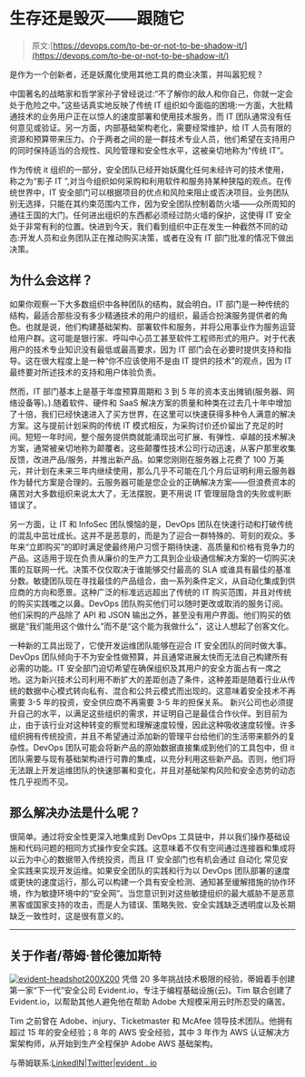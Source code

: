 # 生存还是毁灭——跟随它

> 原文:[https://devops.com/to-be-or-not-to-be-shadow-it/](https://devops.com/to-be-or-not-to-be-shadow-it/)

是作为一个创新者，还是妖魔化使用其他工具的商业决策，并叫嚣犯规？

中国著名的战略家和哲学家孙子曾经说过:“不了解你的敌人和你自己，你就一定会处于危险之中。”这些话真实地反映了传统 IT 组织如今面临的困境:一方面，大批精通技术的业务用户正在以惊人的速度部署和使用技术服务，而 IT 团队通常没有任何意见或验证。另一方面，内部基础架构老化，需要经常维护，给 IT 人员有限的资源和预算带来压力。介于两者之间的是一群技术专业人员，他们希望在支持用户的同时保持适当的合规性、风险管理和安全性水平，这被亲切地称为“传统 IT”。

作为传统 it 组织的一部分，安全团队已经开始妖魔化任何未经许可的技术使用，称之为“影子 IT ”,对当今组织如何采购和利用软件和服务持某种狭隘的观点。在传统世界中，IT 安全部门可以根据项目的优点和风险来阻止或否决项目。业务团队别无选择，只能在其约束范围内工作，因为安全团队控制着防火墙——众所周知的通往王国的大门。任何进出组织的东西都必须经过防火墙的保护，这使得 IT 安全处于非常有利的位置。快进到今天，我们看到组织中正在发生一种截然不同的动态:开发人员和业务团队正在推动购买决策，或者在没有 IT 部门批准的情况下做出决策。

## 为什么会这样？

如果你观察一下大多数组织中各种团队的结构，就会明白。IT 部门是一种传统的结构，最适合那些没有多少精通技术的用户的组织，最适合扮演服务提供者的角色。也就是说，他们构建基础架构、部署软件和服务，并将公用事业作为服务运营给用户群。这可能是银行家、呼叫中心员工甚至软件工程师形式的用户。对于代表用户的技术专业知识没有最低或最高要求，因为 IT 部门会在必要时提供支持和指导。这在很大程度上是一种“你不应该使用不是由 IT 提供的技术”的观点，因为 IT 最终要对所述技术的支持和用户体验负责。

然而，IT 部门基本上是基于年度预算周期和 3 到 5 年的资本支出摊销(服务器、网络设备等)。).随着软件、硬件和 SaaS 解决方案的质量和种类在过去几十年中增加了十倍，我们已经快速进入了买方世界，在这里可以快速获得多种令人满意的解决方案。这与提前计划采购的传统 IT 模式相反，为采购讨价还价留出了充足的时间。短短一年时间，整个服务提供商就能涌现出可扩展、有弹性、卓越的技术解决方案，通常被亲切地称为颠覆者。这些颠覆性技术公司行动迅速，从客户那里收集反馈，改进产品/服务，并推出新产品。如果您刚刚在服务器上花费了 100 万美元，并计划在未来三年内继续使用，那么几乎不可能在几个月后证明利用云服务器作为替代方案是合理的。云服务器可能是您企业的正确解决方案——但浪费资本的痛苦对大多数组织来说太大了，无法摆脱，更不用说 IT 管理层隐含的失败或判断错误了。

另一方面，让 IT 和 InfoSec 团队懊恼的是，DevOps 团队在快速行动和打破传统的混乱中茁壮成长。这并不是恶意的，而是为了迎合一群特殊的、苛刻的观众。多年来“立即购买”的即时满足使最终用户习惯于期待快速、高质量和价格有竞争力的产品。这适用于现在负责从廉价的生产力工具到企业级通信解决方案的一切购买决策的互联网一代。决策不仅仅取决于谁能够交付最高的 SLA 或谁具有最佳的基准分数。敏捷团队现在寻找最佳的产品组合，由一系列条件定义，从自动化集成到供应商的方向和愿景。这种广泛的标准远远超出了传统的 IT 购买范围，并且对传统的购买实践嗤之以鼻。DevOps 团队购买他们可以随时更改或取消的服务订阅。他们采购的产品除了 API 和 JSON 输出之外，甚至没有用户界面。他们购买的依据是“我们能用这个做什么”而不是“这个能为我做什么”，这让人想起了创客文化。

一种新的工具出现了，它使开发运维团队能够在迎合 IT 安全团队的同时做大事。DevOps 团队倾向于不为安全性做预算，并且通常进展太快而无法自己构建所有必需的功能。IT 安全部门迫切希望在确保组织及其用户的安全方面占有一席之地。这为新兴技术公司利用不断扩大的差距创造了条件，这种差距是随着行业从传统的数据中心模式转向私有、混合和公共云模式而出现的。这意味着安全技术不再需要 3-5 年的投资，安全供应商不再需要 3-5 年的担保关系。  新兴公司也必须提升自己的水平，以满足这些组织的需求，并证明自己是最佳合作伙伴。到目前为止，由于该行业对这种转变的察觉和理解速度较慢，因此这种吸收速度较慢。许多组织拥有传统投资，并且不希望通过添加新的管理平台给他们的生活带来额外的复杂性。DevOps 团队可能会将新产品的原始数据直接集成到他们的工具包中，但 it 团队需要与现有基础架构进行可靠的集成，以充分利用这些新产品。否则，他们将无法跟上开发运维团队的快速部署和变化，并且对基础架构风险和安全态势的动态性几乎视而不见。

## 那么解决办法是什么呢？

很简单。通过将安全性更深入地集成到 DevOps 工具链中，并以我们操作基础设施和代码问题的相同方式操作安全实践。这意味着不仅有空间通过连接器和集成将以云为中心的数据带入传统投资，而且 IT 安全部门也有机会通过 自动化 常见安全实践来实现开发运维。如果安全团队的实践和行为以 DevOps 团队部署的速度或更快的速度运行，那么可以构建一个具有安全检测、通知甚至缓解措施的协作环境，作为敏捷环境中的“安全网”。当您意识到对这些敏捷组织的最大威胁不是恶意黑客或国家支持的攻击，而是人为错误、策略失败、安全实践缺乏透明度以及长期缺乏一致性时，这是很有意义的。

* * *

## 关于作者/蒂姆·普伦德加斯特

[![evident-headshot200X200](../Images/6870dbe37fd76fd2a37d485dfcdf928c.png)](https://devops.com/wp-content/uploads/2015/02/evident-headshot200X200.jpg) 凭借 20 多年挑战技术极限的经验，蒂姆着手创建第一家“下一代”安全公司 Evident.io，专注于编程基础设施(云)。Tim 联合创建了 Evident.io，以帮助其他人避免他在帮助 Adobe 大规模采用云时所忍受的痛苦。

Tim 之前曾在 Adobe、injury、Ticketmaster 和 McAfee 领导技术团队。他拥有超过 15 年的安全经验；8 年的 AWS 安全经验，其中 3 年作为 AWS 认证解决方案架构师，从开始到生产全程保护 Adobe AWS 基础架构。

与蒂姆联系:[LinkedIN](https://www.linkedin.com/in/tprendergast)|[Twitter](https://twitter.com/auxome)|[evident . io](http://evident.io/about-evident-io)